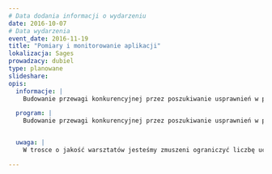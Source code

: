 ```yaml
---
# Data dodania informacji o wydarzeniu
date: 2016-10-07
# Data wydarzenia
event_date: 2016-11-19
title: "Pomiary i monitorowanie aplikacji"
lokalizacja: Sages
prowadzacy: dubiel
type: planowane
slideshare:
opis:
  informacje: |
    Budowanie przewagi konkurencyjnej przez poszukiwanie usprawnień w produkcji oprogramowania wymaga nie tylko zwinności, ale wyszczuplania procesu. Doświadczenia z podejściem Lean’owym mają dużo dłuższą historię, niż metody Agile i są ich inspiracją.

  program: |
    Budowanie przewagi konkurencyjnej przez poszukiwanie usprawnień w produkcji oprogramowania wymaga nie tylko zwinności, ale wyszczuplania procesu. Doświadczenia z podejściem Lean’owym mają dużo dłuższą historię, niż metody Agile i są ich inspiracją.


  uwaga: |
    W trosce o jakość warsztatów jesteśmy zmuszeni ograniczyć liczbę uczestników. **Kwalifikacja odbywa się na podstawie odpowiedzi udzielonych w formularzu zgłoszeniowym oraz - w dalszym kroku - kolejności zgłoszeń.** Potwierdzenie udziału w warsztatach wraz z instrukcją przygotowania środowiska otrzymasz najpóźniej na 7 dni przed planowaną datą wydarzenia.

---
```

